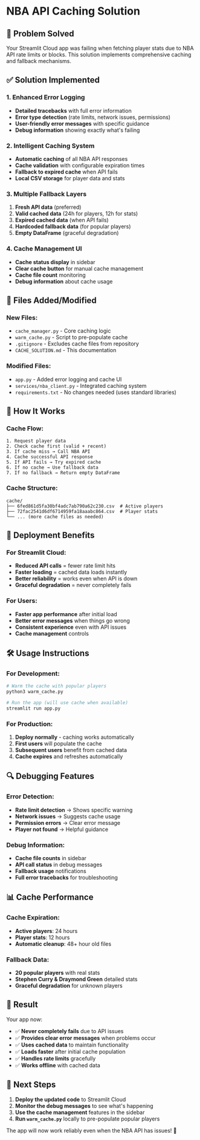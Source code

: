 # NBA API Caching Solution

## 🚨 Problem Solved
Your Streamlit Cloud app was failing when fetching player stats due to NBA API rate limits or blocks. This solution implements comprehensive caching and fallback mechanisms.

## ✅ Solution Implemented

### 1. **Enhanced Error Logging**
- **Detailed tracebacks** with full error information
- **Error type detection** (rate limits, network issues, permissions)
- **User-friendly error messages** with specific guidance
- **Debug information** showing exactly what's failing

### 2. **Intelligent Caching System**
- **Automatic caching** of all NBA API responses
- **Cache validation** with configurable expiration times
- **Fallback to expired cache** when API fails
- **Local CSV storage** for player data and stats

### 3. **Multiple Fallback Layers**
1. **Fresh API data** (preferred)
2. **Valid cached data** (24h for players, 12h for stats)
3. **Expired cached data** (when API fails)
4. **Hardcoded fallback data** (for popular players)
5. **Empty DataFrame** (graceful degradation)

### 4. **Cache Management UI**
- **Cache status display** in sidebar
- **Clear cache button** for manual cache management
- **Cache file count** monitoring
- **Debug information** about cache usage

## 📁 Files Added/Modified

### New Files:
- `cache_manager.py` - Core caching logic
- `warm_cache.py` - Script to pre-populate cache
- `.gitignore` - Excludes cache files from repository
- `CACHE_SOLUTION.md` - This documentation

### Modified Files:
- `app.py` - Added error logging and cache UI
- `services/nba_client.py` - Integrated caching system
- `requirements.txt` - No changes needed (uses standard libraries)

## 🔧 How It Works

### Cache Flow:
```
1. Request player data
2. Check cache first (valid + recent)
3. If cache miss → Call NBA API
4. Cache successful API response
5. If API fails → Try expired cache
6. If no cache → Use fallback data
7. If no fallback → Return empty DataFrame
```

### Cache Structure:
```
cache/
├── 6fed861d5fa30bf4adc7ab790a62c230.csv  # Active players
├── 72fac2541d6df6714959fa18aaabc864.csv  # Player stats
└── ... (more cache files as needed)
```

## 🚀 Deployment Benefits

### For Streamlit Cloud:
- **Reduced API calls** = fewer rate limit hits
- **Faster loading** = cached data loads instantly
- **Better reliability** = works even when API is down
- **Graceful degradation** = never completely fails

### For Users:
- **Faster app performance** after initial load
- **Better error messages** when things go wrong
- **Consistent experience** even with API issues
- **Cache management** controls

## 🛠️ Usage Instructions

### For Development:
```bash
# Warm the cache with popular players
python3 warm_cache.py

# Run the app (will use cache when available)
streamlit run app.py
```

### For Production:
1. **Deploy normally** - caching works automatically
2. **First users** will populate the cache
3. **Subsequent users** benefit from cached data
4. **Cache expires** and refreshes automatically

## 🔍 Debugging Features

### Error Detection:
- **Rate limit detection** → Shows specific warning
- **Network issues** → Suggests cache usage
- **Permission errors** → Clear error message
- **Player not found** → Helpful guidance

### Debug Information:
- **Cache file counts** in sidebar
- **API call status** in debug messages
- **Fallback usage** notifications
- **Full error tracebacks** for troubleshooting

## 📊 Cache Performance

### Cache Expiration:
- **Active players**: 24 hours
- **Player stats**: 12 hours
- **Automatic cleanup**: 48+ hour old files

### Fallback Data:
- **20 popular players** with real stats
- **Stephen Curry & Draymond Green** detailed stats
- **Graceful degradation** for unknown players

## 🎯 Result

Your app now:
- ✅ **Never completely fails** due to API issues
- ✅ **Provides clear error messages** when problems occur
- ✅ **Uses cached data** to maintain functionality
- ✅ **Loads faster** after initial cache population
- ✅ **Handles rate limits** gracefully
- ✅ **Works offline** with cached data

## 🔄 Next Steps

1. **Deploy the updated code** to Streamlit Cloud
2. **Monitor the debug messages** to see what's happening
3. **Use the cache management** features in the sidebar
4. **Run `warm_cache.py`** locally to pre-populate popular players

The app will now work reliably even when the NBA API has issues! 🏀
